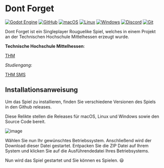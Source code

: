 # Dont Forget

[![Godot Engine](https://img.shields.io/badge/Godot-%23FFFFFF.svg?logo=godot-engine)](#) [![GitHub](https://img.shields.io/badge/GitHub-%23121011.svg?logo=github&logoColor=white)](#)  [![macOS](https://img.shields.io/badge/macOS-000000?logo=apple&logoColor=F0F0F0)](#) [![Linux](https://img.shields.io/badge/Linux-FCC624?logo=linux&logoColor=black)](#) [![Windows](https://custom-icon-badges.demolab.com/badge/Windows-0078D6?logo=windows11&logoColor=white)](#) [![Discord](https://img.shields.io/badge/Discord-%235865F2.svg?&logo=discord&logoColor=white)](#) [![Git](https://img.shields.io/badge/Git-F05032?logo=git&logoColor=fff)](#)


Dont Forget ist ein Singleplayer Rouguelike Spiel, welches in einem Projekt an der Technischen Hochschule Mittelhessen erzeugt wurde. 

**Technische Hochschule Mittelhessen**:

[THM](https://www.thm.de/site/) 

_Studiengang_:

[THM SMS](https://www.thm.de/site/studium/unsere-studienangebote/digital-media-systems-bachelor-bsc-mni-giessen.html)

## Installationsanweisung

Um das Spiel zu installieren, finden Sie verschiedene Versionen des Spiels in den Github releases.

Diese Relikte stellen die Releases für macOS, Linux und Windows sowie den Source Code bereit.

![image](https://github.com/user-attachments/assets/a6745320-6616-49fb-9f69-f258fbaba116)

Wählen Sie nun Ihr gewünschtes Betriebssystem. Anschließend wird der Download dieser Datei gestartet. 
Entpacken Sie die ZIP Datei auf Ihrem System und klicken Sie auf die Ausführendedatei Ihres Betriebsystems.

Nun wird das Spiel gestartet und Sie können es Spielen. 😃

